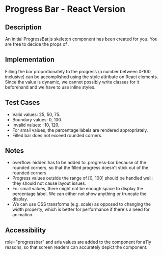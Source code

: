 # Progress Bar - React Version

## Description
An initial ProgressBar.js skeleton component has been created for you. You are free to decide the props of <ProgressBar />.

## Implementation
Filling the bar proportionately to the progress (a number between 0-100, inclusive) can be accomplished using the style attribute on React elements. Since the value is dynamic, we cannot possibly write classes for it beforehand and we have to use inline styles.

## Test Cases
  * Valid values: 25, 50, 75.
  * Boundary values: 0, 100.
  * Invalid values: -10, 120.
  * For small values, the percentage labels are rendered appropriately.
  * Filled bar does not exceed rounded corners.

## Notes
  * overflow: hidden has to be added to .progress-bar because of the rounded corners, so that the filled progress doesn't stick out of the rounded corners.
  * Progress values outside the range of [0, 100] should be handled well; they should not cause layout issues.
  * For small values, there might not be enough space to display the percentage label. We can either not show anything or truncate the display.
  * We can use CSS transforms (e.g. scale) as opposed to changing the width property, which is better for performance if there's a need for animation.

## Accessibility
role="progressbar" and aria values are added to the component for a11y reasons, so that screen readers can accurately depict the component.